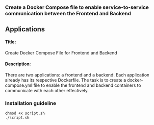 ### Create a Docker Compose file to enable service-to-service communication between the Frontend and Backend
## Applications
#### Title: 
Create Docker Compose File for Frontend and Backend
#### Description:
There are two applications: a frontend and a backend. Each application already has its respective Dockerfile. The task is to create a docker-compose.yml file to enable the frontend and backend containers to communicate with each other effectively.


### Installation guideline
```
chmod +x script.sh
./script.sh
```